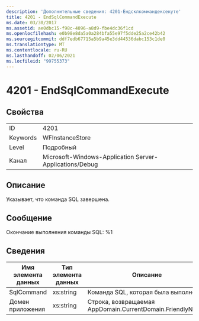 ```yaml
---
description: 'Дополнительные сведения: 4201-Ендсклкоммандексекуте'
title: 4201 - EndSqlCommandExecute
ms.date: 03/30/2017
ms.assetid: ae0dbc15-f98c-4096-a8d9-fbe4dc36f1cd
ms.openlocfilehash: e0b98e8da5a0a284bfa55e97f5dde25a2ce42b42
ms.sourcegitcommit: ddf7edb67715a5b9a45e3dd44536dabc153c1de0
ms.translationtype: MT
ms.contentlocale: ru-RU
ms.lasthandoff: 02/06/2021
ms.locfileid: "99755373"
---
```

# <a name="4201---endsqlcommandexecute"></a>4201 - EndSqlCommandExecute

## <a name="properties"></a>Свойства  
  
|||  
|-|-|  
|ID|4201|  
|Keywords|WFInstanceStore|  
|Level|Подробный|  
|Канал|Microsoft-Windows-Application Server-Applications/Debug|  
  
## <a name="description"></a>Описание  

 Указывает, что команда SQL завершена.  
  
## <a name="message"></a>Сообщение  

 Окончание выполнения команды SQL: %1  
  
## <a name="details"></a>Сведения  
  
|Имя элемента данных|Тип элемента данных|Описание|  
|--------------------|--------------------|-----------------|  
|SqlCommand|xs:string|Команда SQL, которая была выполнена.|  
|Домен приложения|xs:string|Строка, возвращаемая AppDomain.CurrentDomain.FriendlyName.|
